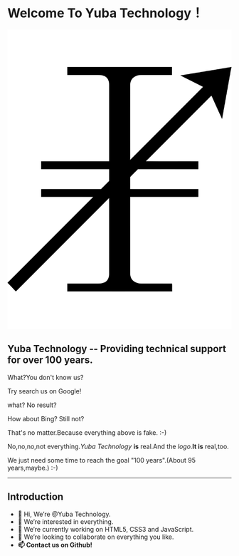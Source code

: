 # Welcome To Yuba Technology！ #

![Yuba Technology Logo](logo_2.svg)

## Yuba Technology -- Providing technical support for over 100 years.

What?You don't know us?

Try search us on Google!

what? No result?

How about Bing? Still not?

That's no matter.Because everything above is fake. :-)

No,no,no,not everything.*Yuba Technology* **is** real.And the *logo*.**It is** real,too.

We just need some time to reach the goal "100 years".(About 95 years,maybe.) :-)

----------

## Introduction

- 👋 Hi, We’re @Yuba Technology.
- 👀 We’re interested in everything.
- 🌱 We’re currently working on HTML5, CSS3 and JavaScript.
- 💞️ We’re looking to collaborate on everything you like.
- **📫 Contact us on Github!**

<!---
YubaC/YubaC is a ✨ special ✨ repository because its `README.md` (this file) appears on your GitHub profile.
You can click the Preview link to take a look at your changes.
--->